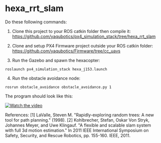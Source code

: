 # hexa_rrt_slam

Do these following commands:
1. Clone this project to your ROS catkin folder then compile it:
https://github.com/yaqubotics/px4_simulation_stack/tree/hexa_rrt_slam

2. Clone and setup PX4 Firmware project outside your ROS catkin folder:
https://github.com/yaqubotics/Firmware/tree/cc_uavs

3. Run the Gazebo and spawn the hexacopter:
```
roslaunch px4_simulation_stack hexa_j153.launch
```

4. Run the obstacle avoidance node:
```
rosrun obstacle_avoidance obstacle_avoidance.py 1
```

The program should look like this:

[![Watch the video](https://img.youtube.com/vi/PnuEB_RsXnw/maxresdefault.jpg)](https://youtu.be/PnuEB_RsXnw)

References:
[1] LaValle, Steven M. "Rapidly-exploring random trees: A new tool for path planning." (1998).
[2] Kohlbrecher, Stefan, Oskar Von Stryk, Johannes Meyer, and Uwe Klingauf. "A flexible and scalable slam system with full 3d motion estimation." In 2011 IEEE International Symposium on Safety, Security, and Rescue Robotics, pp. 155-160. IEEE, 2011.
